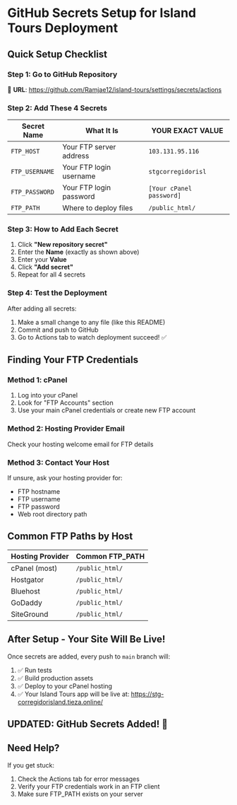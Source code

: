 # GitHub Secrets Setup for Island Tours Deployment

## Quick Setup Checklist

### Step 1: Go to GitHub Repository
🔗 **URL**: https://github.com/Ramjae12/island-tours/settings/secrets/actions

### Step 2: Add These 4 Secrets

| Secret Name | What It Is | YOUR EXACT VALUE |
|------------|------------|------------------|
| `FTP_HOST` | Your FTP server address | `103.131.95.116` |
| `FTP_USERNAME` | Your FTP login username | `stgcorregidorisl` |
| `FTP_PASSWORD` | Your FTP login password | `[Your cPanel password]` |
| `FTP_PATH` | Where to deploy files | `/public_html/` |

### Step 3: How to Add Each Secret

1. Click **"New repository secret"**
2. Enter the **Name** (exactly as shown above)
3. Enter your **Value** 
4. Click **"Add secret"**
5. Repeat for all 4 secrets

### Step 4: Test the Deployment

After adding all secrets:
1. Make a small change to any file (like this README)
2. Commit and push to GitHub
3. Go to Actions tab to watch deployment succeed! ✅

## Finding Your FTP Credentials

### Method 1: cPanel
1. Log into your cPanel
2. Look for "FTP Accounts" section
3. Use your main cPanel credentials or create new FTP account

### Method 2: Hosting Provider Email
Check your hosting welcome email for FTP details

### Method 3: Contact Your Host
If unsure, ask your hosting provider for:
- FTP hostname
- FTP username  
- FTP password
- Web root directory path

## Common FTP Paths by Host

| Hosting Provider | Common FTP_PATH |
|-----------------|----------------|
| cPanel (most) | `/public_html/` |
| Hostgator | `/public_html/` |
| Bluehost | `/public_html/` |
| GoDaddy | `/public_html/` |
| SiteGround | `/public_html/` |

## After Setup - Your Site Will Be Live!

Once secrets are added, every push to `main` branch will:
1. ✅ Run tests
2. ✅ Build production assets
3. ✅ Deploy to your cPanel hosting
4. ✅ Your Island Tours app will be live at: https://stg-corregidorisland.tieza.online/

## UPDATED: GitHub Secrets Added! 🎉

## Need Help?

If you get stuck:
1. Check the Actions tab for error messages
2. Verify your FTP credentials work in an FTP client
3. Make sure FTP_PATH exists on your server
